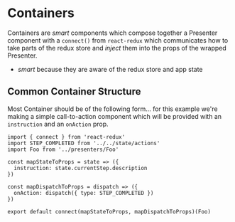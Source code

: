 # Containers
Containers are _smart_ components which compose together a Presenter component with a `connect()` from `react-redux` which communicates how to take parts of the redux store and _inject_ them into the props of the wrapped Presenter.

- _smart_ because they are aware of the redux store and app state

## Common Container Structure
Most Container should be of the following form... for this example we're making a simple call-to-action component which will be provided with an `instruction` and an `onAction` prop.

```
import { connect } from 'react-redux'
import STEP_COMPLETED from '../../state/actions'
import Foo from '../presenters/Foo'

const mapStateToProps = state => ({
  instruction: state.currentStep.description
})

const mapDispatchToProps = dispatch => ({
  onAction: dispatch({ type: STEP_COMPLETED })
})

export default connect(mapStateToProps, mapDispatchToProps)(Foo)
```
